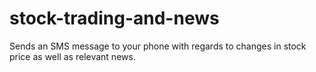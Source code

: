 # stock-trading-and-news
Sends an SMS message to your phone with regards to changes in stock price as well as relevant news.
